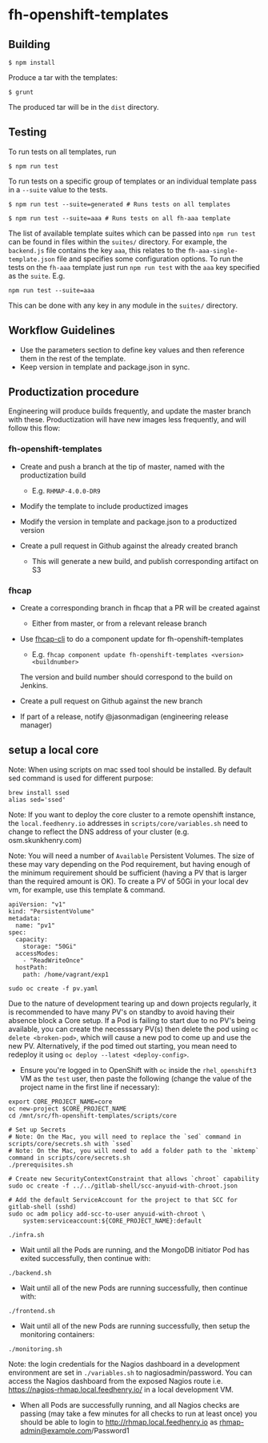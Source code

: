 # fh-openshift-templates

## Building
```shell
$ npm install
```

Produce a tar with the templates:

```shell
$ grunt
```
The produced tar will be in the ```dist``` directory.

## Testing
To run tests on all templates, run
```shell
$ npm run test
```

To run tests on a specific group of templates or an individual template pass in a `--suite` value
to the tests.
```shell
$ npm run test --suite=generated # Runs tests on all templates

$ npm run test --suite=aaa # Runs tests on all fh-aaa template
```

The list of available template suites which can be passed into `npm run test` can
be found in files within the `suites/` directory. For example, the `backend.js` file
contains the key `aaa`, this relates to the `fh-aaa-single-template.json` file
and specifies some configuration options. To run the tests on the `fh-aaa` template
just run `npm run test` with the `aaa` key specified as the `suite`. E.g.
```shell
npm run test --suite=aaa
```
This can be done with any key in any module in the `suites/` directory.


## Workflow Guidelines

* Use the parameters section to define key values and then reference them in the rest of the template.
* Keep version in template and package.json in sync.

## Productization procedure

Engineering will produce builds frequently, and update the master branch with these.
Productization will have new images less frequently, and will follow this flow:

### fh-openshift-templates

* Create and push a branch at the tip of master, named with the productization build

    * E.g. `RHMAP-4.0.0-DR9`

* Modify the template to include productized images

* Modify the version in template and package.json to a productized version

* Create a pull request in Github against the already created branch

    * This will generate a new build, and publish corresponding artifact on S3

### fhcap

* Create a corresponding branch in fhcap that a PR will be created against

    * Either from master, or from a relevant release branch

* Use [fhcap-cli](https://github.com/fheng/fhcap-cli) to do a component update for fh-openshift-templates

    * E.g. `fhcap component update fh-openshift-templates <version> <buildnumber>`

    The version and build number should correspond to the build on Jenkins.

* Create a pull request on Github against the new branch

* If part of a release, notify @jasonmadigan (engineering release manager)


## setup a local core

Note: When using scripts on mac ssed tool should be installed. By default sed command is used for different purpose:

    brew install ssed
    alias sed='ssed'
    
Note: If you want to deploy the core cluster to a remote openshift instance, the `local.feedhenry.io` addresses in `scripts/core/variables.sh` need to change to reflect the DNS address of your cluster (e.g. osm.skunkhenry.com)

Note: You will need a number of `Available` Persistent Volumes. The size of these may vary depending on the Pod requirement, but having enough of the minimum requirement should be sufficient (having a PV that is larger than the required amount is OK). To create a PV of 50Gi in your local dev vm, for example, use this template & command.

```
apiVersion: "v1"
kind: "PersistentVolume"
metadata:
  name: "pv1"
spec:
  capacity:
    storage: "50Gi"
  accessModes:
    - "ReadWriteOnce"
  hostPath:
    path: /home/vagrant/exp1
```

```
sudo oc create -f pv.yaml
```

Due to the nature of development tearing up and down projects regularly, it is recommended to have many PV's on standby to avoid having their absence block a Core setup.
If a Pod is failing to start due to no PV's being available, you can create the necesssary PV(s) then delete the pod using `oc delete <broken-pod>`, which will cause a new pod to come up and use the new PV. Alternatively, if the pod timed out starting, you mean need to redeploy it using `oc deploy --latest <deploy-config>`.

* Ensure you're logged in to OpenShift with `oc` inside the `rhel_openshift3` VM as the `test` user, then paste the following (change the value of the project name in the first line if necessary):

``` shell
export CORE_PROJECT_NAME=core
oc new-project $CORE_PROJECT_NAME
cd /mnt/src/fh-openshift-templates/scripts/core

# Set up Secrets
# Note: On the Mac, you will need to replace the `sed` command in scripts/core/secrets.sh with `ssed`
# Note: On the Mac, you will need to add a folder path to the `mktemp` command in scripts/core/secrets.sh
./prerequisites.sh

# Create new SecurityContextConstraint that allows `chroot` capability
sudo oc create -f ../../gitlab-shell/scc-anyuid-with-chroot.json

# Add the default ServiceAccount for the project to that SCC for gitlab-shell (sshd)
sudo oc adm policy add-scc-to-user anyuid-with-chroot \
    system:serviceaccount:${CORE_PROJECT_NAME}:default

./infra.sh
```

* Wait until all the Pods are running, and the MongoDB initiator Pod has exited successfully, then continue with:

``` shell
./backend.sh
```

* Wait until all of the new Pods are running successfully, then continue with:

``` shell
./frontend.sh
```

* Wait until all of the new Pods are running successfully, then setup the monitoring containers:

``` shell
./monitoring.sh
```

Note: the login credentials for the Nagios dashboard in a development environment are set in `./variables.sh` to nagiosadmin/password. You can access the Nagios dashboard from the exposed Nagios route i.e. https://nagios-rhmap.local.feedhenry.io/ in a local development VM.

* When all Pods are successfully running, and all Nagios checks are passing (may take a few minutes for all checks to run at least once) you should be able to login to http://rhmap.local.feedhenry.io as rhmap-admin@example.com/Password1
